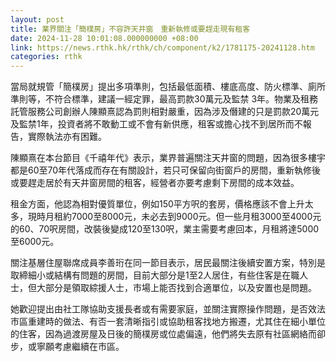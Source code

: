 ```yaml
---
layout: post
title: 業界關注「簡樸房」不容許天井窗　重新執修或要趕走現有租客
date: 2024-11-28 10:01:08.000000000 +08:00
link: https://news.rthk.hk/rthk/ch/component/k2/1781175-20241128.htm
categories: rthk
---
```


當局就規管「簡樸房」提出多項準則，包括最低面積、樓底高度、防火標準、廁所準則等，不符合標準，建議一經定罪，最高罰款30萬元及監禁 3年。物業及租務託管服務公司創辦人陳顯熹認為罰則相對嚴重，因為涉及僭建的只是罰款20萬元及監禁1年，投資者將不敢動工或不會有新供應，租客或擔心找不到居所而不報告，實際執法亦有困難。

陳顯熹在本台節目《千禧年代》表示，業界普遍關注天井窗的問題，因為很多樓宇都是60至70年代落成而存在有關設計，若只可保留向街窗戶的房間，重新執修後或要趕走居於有天井窗房間的租客，經營者亦要考慮剩下房間的成本效益。

租金方面，他認為相對優質單位，例如150平方呎的套房，價格應該不會上升太多，現時月租約7000至8000元，未必去到9000元。但一些月租3000至4000元的60、70呎房間，改裝後變成120至130呎，業主需要考慮回本，月租將達5000至6000元。

關注基層住屋聯席成員李善珩在同一節目表示，居民最關注後續安置方案，特別是取締細小或結構有問題的房間，目前大部分是1至2人居住，有些住客是在職人士，但大部分是領取綜援人士，市場上能否找到合適單位，以及安置也是問題。

她歡迎提出由社工隊協助支援長者或有需要家庭，並關注實際操作問題，是否效法市區重建時的做法、有否一套清晰指引或協助租客找地方搬遷，尤其住在細小單位的住客，因為過渡房屋及日後的簡樸房或位處偏遠，他們將失去原有社區網絡而卻步，或寧願考慮繼續在市區。

